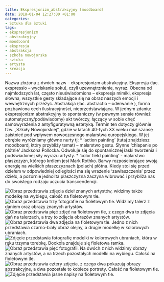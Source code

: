 ```yaml
---
title: Ekspresjonizm_abstrakcyjny [moodboard]
date: 2018-01-04 12:27:00 +01:00
categories:
- Sztuka dla Sztuki
tags:
- ekspresjonizm
- abstrakcyjny
- moodboard
- ekspresja
- abstrakcja
- szkoła nowojorska
- sztuka
- artysta
- kreacja
---
```


<olela-narrative>
Nazwa złożona z dwóch nazw – ekspresjonizm abstrakcyjny. Ekspresja (łac. exspressio – wyciskanie soku), czyli uzewnętrznienie, wyraz. Obecna od najmłodszych lat, często nieuświadomiona – ekspresja mimiki, ekspresja słowna, wszystkie gesty składające się na obraz naszych emocji i wewnętrznych przeżyć. Abstrakcja (łac. abstractio – oderwanie ), forma pozbawiona cech ilustracyjności, nieprzedstawiająca. W jednym zdaniu: ekspresjonizm abstrakcyjny to spontaniczny (w pewnym sensie również automatyczny/podświadomy) akt twórczy, łączący w sobie chęć samowyrażenia z antyfiguratywną estetyką. Termin ten dotyczy głównie tzw. „Szkoły Nowojorskiej”, gdzie w latach 40-tych XX wieku miał szansę zaistnieć pod wpływem nowoczesnego malarstwa europejskiego. W jej obrębie wyróżniamy główne nurty tj: 
* ‘action painting’ (tutaj znajdziesz moodboard, który przybliży temat) – malarstwo gestu. Słynne ‘chlapanie po płótnie’ Jacksona Pollocka. Odwołuje się do spontanicznej łaski tworzenia i podświadomej siły wyrazu artysty. 
* ‘color field painting’ - malarstwo płaszczyzn, którego królem jest Mark Rothko. Barwy rozpościerające swoją energię na wielkich płaszczyznach (polach) płótna. Kiedy stoi się przed dziełem w odpowiedniej odległości ma się wrażenie ‘zawłaszczenia’ przez dzieło, a pozornie jednolita płaszczyzna zaczyna wibrować i przybliża nas do swoistego rodzaju uczucia transcendencji.
</olela-narrative>

![Obraz przedstawia zdjęcia dzieł znanych artystów, widzimy także modelkę na wybiegu, całość na fioletowym tle.](https://assets0.ello.co/uploads/asset/attachment/6832049/ello-optimized-5f9bd386.jpg)
![Obraz przedstawia trzy fotografie na fioletowym tle. Widzimy talerz z daniem oraz obrazy znanych artystów.](https://assets1.ello.co/uploads/asset/attachment/6832050/ello-optimized-43ae6d90.jpg)
![Obraz przedstawia pięć zdjęć na fioletowym tle, z czego dwa to zdjęcia dań na talerzach, a trzy to zdjęcia obrazów znanych artystów.](https://assets0.ello.co/uploads/asset/attachment/6832051/ello-optimized-26df2553.jpg)
![Obraz przedstawia dwa zdjęcia na fioletowym tle. Jedno z nich przedstawia czarno-biały obraz olejny, a drugie modelkę w kolorowych ubraniach.](https://assets0.ello.co/uploads/asset/attachment/6832054/ello-optimized-60b1e3cc.jpg)
![Zdjęcie przedstawia fotografię modelki w kolorowych ubraniach, która w ręku trzyma torebkę. Dookoła znajduje się fioletowa ramka.](https://assets0.ello.co/uploads/asset/attachment/6832055/ello-optimized-e70d1a99.jpg)
![Obraz przedstawia pięć fotografii. Na dwóch z nich widzimy obrazy znanych artystów, a na trzech pozostałych modelki na wybiegu. Całość na fioletowym tle.](https://assets3.ello.co/uploads/asset/attachment/6832059/ello-optimized-ca60c562.jpg)
![Obraz przedstawia cztery zdjęcia, z czego dwa pokazują obrazy abstrakcyjne, a dwa pozostałe to kobiece portrety. Całość na fioletowym tle.](https://assets0.ello.co/uploads/asset/attachment/6832060/ello-optimized-1a5b7620.jpg)
![Zdjęcie przedstawia jasne napisy na fioletowym tle.](https://assets1.ello.co/uploads/asset/attachment/6832061/ello-optimized-806e0255.jpg)